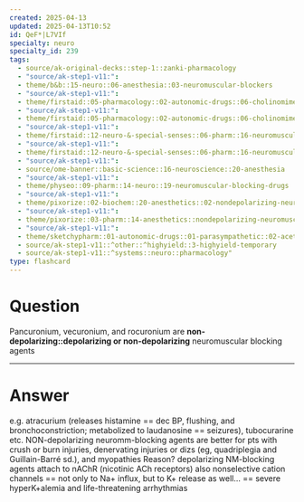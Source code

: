 ```yaml
---
created: 2025-04-13
updated: 2025-04-13T10:52
id: QeF*|L7VIf
specialty: neuro
specialty_id: 239
tags:
  - source/ak-original-decks::step-1::zanki-pharmacology
  - "source/ak-step1-v11:": 
  - theme/b&b::15-neuro::06-anesthesia::03-neuromuscular-blockers
  - "source/ak-step1-v11:": 
  - theme/firstaid::05-pharmacology::02-autonomic-drugs::06-cholinomimetic-agents::indirect-agonists::neuromuscular-junction-blockage
  - "source/ak-step1-v11:": 
  - theme/firstaid::05-pharmacology::02-autonomic-drugs::06-cholinomimetic-agents::indirect-agonists::neuromuscular-junction-blockage::nondepolarizing
  - "source/ak-step1-v11:": 
  - theme/firstaid::12-neuro-&-special-senses::06-pharm::16-neuromuscular-blocking-drugs
  - "source/ak-step1-v11:": 
  - theme/firstaid::12-neuro-&-special-senses::06-pharm::16-neuromuscular-blocking-drugs::nondepolarizing
  - "source/ak-step1-v11:": 
  - source/ome-banner::basic-science::16-neuroscience::20-anesthesia
  - "source/ak-step1-v11:": 
  - theme/physeo::09-pharm::14-neuro::19-neuromuscular-blocking-drugs
  - "source/ak-step1-v11:": 
  - theme/pixorize::02-biochem::20-anesthetics::02-nondepolarizing-neuromuscular-blocking-drugs
  - "source/ak-step1-v11:": 
  - theme/pixorize::03-pharm::14-anesthetics::nondepolarizing-neuromuscular-blocking-drugs
  - "source/ak-step1-v11:": 
  - theme/sketchypharm::01-autonomic-drugs::01-parasympathetic::02-acetylcholinesterase-inhibitors
  - source/ak-step1-v11::^other::^highyield::3-highyield-temporary
  - source/ak-step1-v11::^systems::neuro::pharmacology"
type: flashcard
---
```


# Question
Pancuronium, vecuronium, and rocuronium are **non-depolarizing::depolarizing or non-depolarizing** neuromuscular blocking agents

---

# Answer
e.g. atracurium (releases histamine == dec BP, flushing, and bronchoconstriction; metabolized to laudanosine == seizures), tubocurarine etc.    NON-depolarizing neuromm-blocking agents are better for pts with crush or burn injuries, denervating injuries or dizs (eg, quadriplegia and Guillain-Barré sd.), and myopathies   Reason? depolarizing NM-blocking agents attach to nAChR (nicotinic ACh receptors) also nonselective cation channels == not only to Na+ influx, but to K+ release as well... == severe hyperK+alemia and life-threatening arrhythmias